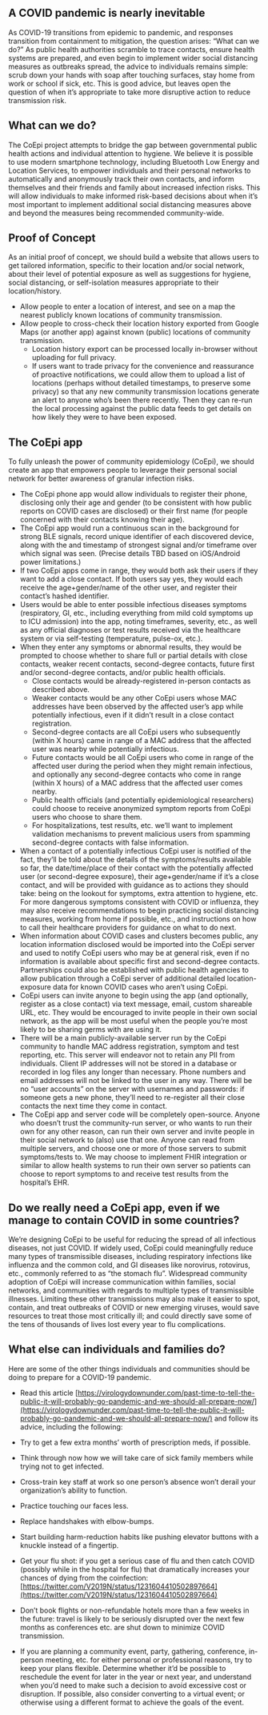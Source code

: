 ## A COVID pandemic is nearly inevitable

As COVID-19 transitions from epidemic to pandemic, and responses transition from containment to mitigation, the question arises: “What can we do?” As public health authorities scramble to trace contacts, ensure health systems are prepared, and even begin to implement wider social distancing measures as outbreaks spread, the advice to individuals remains simple: scrub down your hands with soap after touching surfaces, stay home from work or school if sick, etc. This is good advice, but leaves open the question of when it’s appropriate to take more disruptive action to reduce transmission risk.

## What can we do?

The CoEpi project attempts to bridge the gap between governmental public health actions and individual attention to hygiene. We believe it is possible to use modern smartphone technology, including Bluetooth Low Energy and Location Services, to empower individuals and their personal networks to automatically and anonymously track their own contacts, and inform themselves and their friends and family about increased infection risks. This will allow individuals to make informed risk-based decisions about when it’s most important to implement additional social distancing measures above and beyond the measures being recommended community-wide.

## Proof of Concept

As an initial proof of concept, we should build a website that allows users to get tailored information, specific to their location and/or social network, about their level of potential exposure as well as suggestions for hygiene, social distancing, or self-isolation measures appropriate to their location/history. 
* Allow people to enter a location of interest, and see on a map the nearest publicly known locations of community transmission.
* Allow people to cross-check their location history exported from Google Maps (or another app) against known (public) locations of community transmission.
  * Location history export can be processed locally in-browser without uploading for full privacy.
  * If users want to trade privacy for the convenience and reassurance of proactive notifications, we could allow them to upload a list of locations (perhaps without detailed timestamps, to preserve some privacy) so that any new community transmission locations generate an alert to anyone who’s been there recently. Then they can re-run the local processing against the public data feeds to get details on how likely they were to have been exposed.
  
## The CoEpi app

To fully unleash the power of community epidemiology (CoEpi), we should create an app that empowers people to leverage their personal social network for better awareness of granular infection risks.
* The CoEpi phone app would allow individuals to register their phone, disclosing only their age and gender (to be consistent with how public reports on COVID cases are disclosed) or their first name (for people concerned with their contacts knowing their age).
* The CoEpi app would run a continuous scan in the background for strong BLE signals, record unique identifier of each discovered device, along with the and timestamp of strongest signal and/or timeframe over which signal was seen. (Precise details TBD based on iOS/Android power limitations.)
* If two CoEpi apps come in range, they would both ask their users if they want to add a close contact. If both users say yes, they would each receive the age+gender/name of the other user, and register their contact’s hashed identifier.
* Users would be able to enter possible infectious diseases symptoms (respiratory, GI, etc., including everything from mild cold symptoms up to ICU admission) into the app, noting timeframes, severity, etc., as well as any official diagnoses or test results received via the healthcare system or via self-testing (temperature, pulse-ox, etc.).
* When they enter any symptoms or abnormal results, they would be prompted to choose whether to share full or partial details with close contacts, weaker recent contacts, second-degree contacts, future first and/or second-degree contacts, and/or public health officials.
  * Close contacts would be already-registered in-person contacts as described above.
  * Weaker contacts would be any other CoEpi users whose MAC addresses have been observed by the affected user’s app while potentially infectious, even if it didn’t result in a close contact registration.
  * Second-degree contacts are all CoEpi users who subsequently (within X hours) came in range of a MAC address that the affected user was nearby while potentially infectious.
  * Future contacts would be all CoEpi users who come in range of the affected user during the period when they might remain infectious, and optionally any second-degree contacts who come in range (within X hours) of a MAC address that the affected user comes nearby.
  * Public health officials (and potentially epidemiological researchers) could choose to receive anonymized symptom reports from CoEpi users who choose to share them.
  * For hospitalizations, test results, etc. we’ll want to implement validation mechanisms to prevent malicious users from spamming second-degree contacts with false information.
* When a contact of a potentially infectious CoEpi user is notified of the fact, they’ll be told about the details of the symptoms/results available so far, the date/time/place of their contact with the potentially affected user (or second-degree exposure), their age+gender/name if it’s a close contact, and will be provided with guidance as to actions they should take: being on the lookout for symptoms, extra attention to hygiene, etc. For more dangerous symptoms consistent with COVID or influenza, they may also receive recommendations to begin practicing social distancing measures, working from home if possible, etc., and instructions on how to call their healthcare providers for guidance on what to do next.
* When information about COVID cases and clusters becomes public, any location information disclosed would be imported into the CoEpi server and used to notify CoEpi users who may be at general risk, even if no information is available about specific first and second-degree contacts. Partnerships could also be established with public health agencies to allow publication through a CoEpi server of additional detailed location-exposure data for known COVID cases who aren’t using CoEpi.
* CoEpi users can invite anyone to begin using the app (and optionally, register as a close contact) via text message, email, custom shareable URL, etc. They would be encouraged to invite people in their own social network, as the app will be most useful when the people you’re most likely to be sharing germs with are using it.
* There will be a main publicly-available server run by the CoEpi community to handle MAC address registration, symptom and test reporting, etc. This server will endeavor not to retain any PII from individuals. Client IP addresses will not be stored in a database or recorded in log files any longer than necessary. Phone numbers and email addresses will not be linked to the user in any way. There will be no “user accounts” on the server with usernames and passwords: if someone gets a new phone, they’ll need to re-register all their close contacts the next time they come in contact.
* The CoEpi app and server code will be completely open-source. Anyone who doesn’t trust the community-run server, or who wants to run their own for any other reason, can run their own server and invite people in their social network to (also) use that one. Anyone can read from multiple servers, and choose one or more of those servers to submit symptoms/tests to. We may choose to implement FHIR integration or similar to allow health systems to run their own server so patients can choose to report symptoms to and receive test results from the hospital’s EHR.

## Do we really need a CoEpi app, even if we manage to contain COVID in some countries?

We’re designing CoEpi to be useful for reducing the spread of all infectious diseases, not just COVID. If widely used, CoEpi could meaningfully reduce many types of transmissible diseases, including respiratory infections like influenza and the common cold, and GI diseases like norovirus, rotovirus, etc., commonly referred to as “the stomach flu”. Widespread community adoption of CoEpi will increase communication within families, social networks, and communities with regards to multiple types of transmissible illnesses. Limiting these other transmissions may also make it easier to spot, contain, and treat outbreaks of COVID or new emerging viruses, would save resources to treat those most critically ill; and could directly save some of the tens of thousands of lives lost every year to flu complications.

## What else can individuals and families do?

Here are some of the other things individuals and communities should be doing to prepare for a COVID-19 pandemic.
* Read this article [https://virologydownunder.com/past-time-to-tell-the-public-it-will-probably-go-pandemic-and-we-should-all-prepare-now/](https://virologydownunder.com/past-time-to-tell-the-public-it-will-probably-go-pandemic-and-we-should-all-prepare-now/) and follow its advice, including the following:
 * Try to get a few extra months’ worth of prescription meds, if possible. 
 * Think through now how we will take care of sick family members while trying not to get infected. 
 * Cross-train key staff at work so one person’s absence won’t derail your organization’s ability to function.
 * Practice touching our faces less.
 * Replace handshakes with elbow-bumps. 
 * Start building harm-reduction habits like pushing elevator buttons with a knuckle instead of a fingertip. 

* Get your flu shot: if you get a serious case of flu and then catch COVID (possibly while in the hospital for flu) that dramatically increases your chances of dying from the coinfection: [https://twitter.com/V2019N/status/1231604410502897664](https://twitter.com/V2019N/status/1231604410502897664)
* Don’t book flights or non-refundable hotels more than a few weeks in the future: travel is likely to be seriously disrupted over the next few months as conferences etc. are shut down to minimize COVID transmission. 
* If you are planning a community event, party, gathering, conference, in-person meeting, etc. for either personal or professional reasons, try to keep your plans flexible. Determine whether it’d be possible to reschedule the event for later in the year or next year, and understand when you’d need to make such a decision to avoid excessive cost or disruption. If possible, also consider converting to a virtual event; or otherwise using a different format to achieve the goals of the event. 


